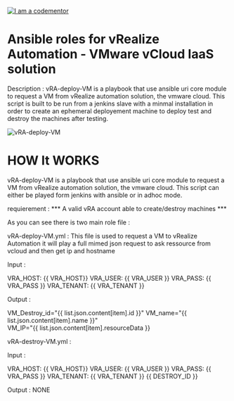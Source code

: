 <a href="http://bitly.com/2grT54q"><img src="https://cdn.codementor.io/badges/i_am_a_codementor_dark.svg" alt="I am a codementor" style="max-width:100%"/></a>

Ansible roles for vRealize Automation - VMware vCloud IaaS solution
=============

Description : vRA-deploy-VM is a playbook that use ansible uri core module to request a VM from vRealize automation solution, the vmware cloud.
This script is built to be run from a jenkins slave with a minmal installation in order to create an ephemeral deployement machine to deploy test and destroy the machines after testing. 




![vRA-deploy-VM](http://blogs.vmware.com/management/files/2015/02/vRA-Product-Icon-Mac_0.png)

HOW It WORKS
================
vRA-deploy-VM is a playbook that use ansible uri core module to request a VM from vRealize automation solution, the vmware cloud.
This script can either be played form jenkins with ansible or in adhoc mode.

requierement : *** A valid vRA account able to create/destroy machines *** 

As you can see there is two main role file : 

vRA-deploy-VM.yml : This file is used to request a VM to vRealize Automation it will play a full mimed json request to ask ressource from vcloud and then get ip and hostname

Input : 
   
   VRA_HOST: {{ VRA_HOST}}
   VRA_USER: {{ VRA_USER }}
   VRA_PASS: {{ VRA_PASS }}
   VRA_TENANT: {{ VRA_TENANT }}

Output :

  VM_Destroy_id="{{ list.json.content[item].id }}" 
  VM_name="{{ list.json.content[item].name }}"  
  VM_IP="{{ list.json.content[item].resourceData }}

vRA-destroy-VM.yml : 

Input : 

   VRA_HOST: {{ VRA_HOST}}
   VRA_USER: {{ VRA_USER }}
   VRA_PASS: {{ VRA_PASS }}
   VRA_TENANT: {{ VRA_TENANT }}
   {{  DESTROY_ID  }}
 
Output :
  NONE





